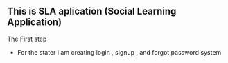 ## This is SLA aplication (Social Learning Application)

The First step
- For the stater i am creating login , signup , and forgot password system
